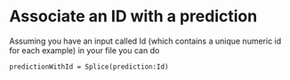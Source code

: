 # Associate an ID with a prediction

Assuming you have an input called Id (which contains a unique numeric id for each example) in your file you can do
```
predictionWithId = Splice(prediction:Id)
```  